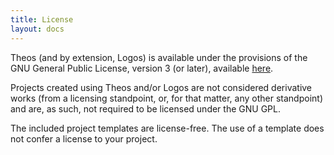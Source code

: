 ```yaml
---
title: License
layout: docs
---
```


Theos (and by extension, Logos) is available under the provisions of the GNU
General Public License, version 3 (or later), available [here](http://www.gnu.org/licenses/gpl-3.0.html).

Projects created using Theos and/or Logos are not considered derivative works
(from a licensing standpoint, or, for that matter, any other standpoint) and
are, as such, not required to be licensed under the GNU GPL.

The included project templates are license-free. The use of a template does
not confer a license to your project.
